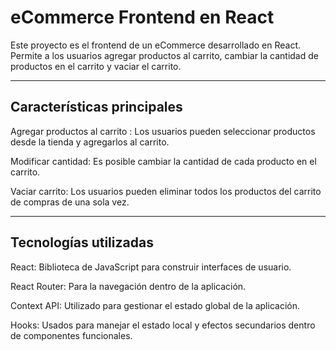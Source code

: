 # eCommerce Frontend en React
Este proyecto es el frontend de un eCommerce desarrollado en React. Permite a los usuarios agregar productos al carrito, cambiar la cantidad de productos en el carrito y vaciar el carrito.

---------------------------
## Características principales

Agregar productos al carrito : Los usuarios pueden seleccionar productos desde la tienda y agregarlos al carrito.

Modificar cantidad: Es posible cambiar la cantidad de cada producto en el carrito.

Vaciar carrito: Los usuarios pueden eliminar todos los productos del carrito de compras de una sola vez.

---------------------------
## Tecnologías utilizadas

React: Biblioteca de JavaScript para construir interfaces de usuario.

React Router: Para la navegación dentro de la aplicación.

Context API: Utilizado para gestionar el estado global de la aplicación.

Hooks: Usados para manejar el estado local y efectos secundarios dentro de componentes funcionales.

